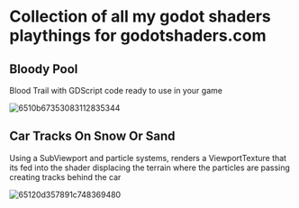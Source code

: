 # Collection of all my godot shaders playthings for godotshaders.com

## Bloody Pool
Blood Trail with GDScript code ready to use in your game

![6510b67353083112835344](https://github.com/dip000/my-godotshaders/assets/58742147/251039c9-ba47-41dd-92c2-ac030c50304b)


## Car Tracks On Snow Or Sand
Using a SubViewport and particle systems, renders a ViewportTexture that its fed into the shader displacing the terrain where the particles are passing creating tracks behind the car 

![65120d357891c748369480](https://github.com/dip000/my-godotshaders/assets/58742147/5f9147dd-699e-4021-8eda-6015be9b7c5c)
